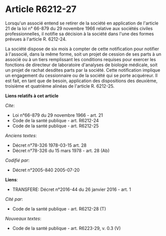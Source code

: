 # Article R6212-27

Lorsqu'un associé entend se retirer de la société en application de l'article 21 de la loi n° 66-879 du 29 novembre 1966
relative aux sociétés civiles professionnelles, il notifie sa décision à la société dans l'une des formes prévues à l'article
R. 6212-24. 

La société dispose de six mois à compter de cette notification pour notifier à l'associé, dans la même forme, soit un projet
de cession de ses parts à un associé ou à un tiers remplissant les conditions requises pour exercer les fonctions de
directeur de laboratoire d'analyses de biologie médicale, soit un projet de rachat desdites parts par la société. Cette
notification implique un engagement du cessionnaire ou de la société qui se porte acquéreur. Il est fait, en tant que de
besoin, application des dispositions des deuxième, troisième et quatrième alinéas de l'article R. 6212-25.

**Liens relatifs à cet article**

_Cite_:

  - Loi n°66-879 du 29 novembre 1966 - art. 21
  - Code de la santé publique - art. R6212-24
  - Code de la santé publique - art. R6212-25

_Anciens textes_:

  - Décret n°78-326 1978-03-15 art. 28
  - Décret n°78-326 du 15 mars 1978 - art. 28 (Ab)

_Codifié par_:

  - Décret n°2005-840 2005-07-20

**Liens**:

  - TRANSFERE: Décret n°2016-44 du 26 janvier 2016 - art. 1

_Cité par_:

  - Code de la santé publique - art. R6212-28 (T)

_Nouveaux textes_:

  - Code de la santé publique - art. R6223-29, v. 0.3 (V)
